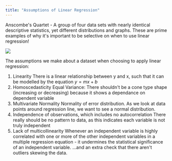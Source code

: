 ```yaml
---
title: "Assumptions of Linear Regression"
---
```

Anscombe's Quartet - A group of four data sets with nearly identical descriptive statistics, yet different distributions and graphs. These are prime examples of why it's important to be selective on when to use linear regression!

![](https://matplotlib.org/stable/_images/sphx_glr_anscombe_001.png)

  
The assumptions we make about a dataset when choosing to apply linear regression:
1. Linearity
	There is a linear relationship between y and x, such that it can be modelled by the equation $y = mx+b$
2. Homoscedasticity
	Equal Variance: There shouldn't be a cone type shape (increasing or decreasing) because it shows a dependance on dependent variable
3. Multivariate Normality
	Normality of error distribution. As we look at data points around regression line, we want to see a normal distribution.
4. Independence of observations, which includes no autocorrelation
	There really should be no pattern to data, as this indicates each variable is not truly independent
5. Lack of multicollinearity
	Whenever an independent variable is highly correlated with one or more of the other independent variables in a multiple regression equation - it undermines the statistical significance of an independent variable.
...and an extra check that there aren't outliers skewing the data.